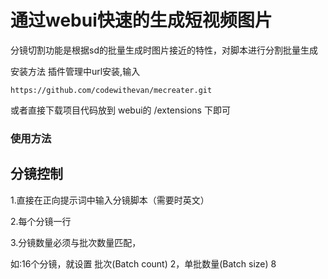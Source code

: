 # 通过webui快速的生成短视频图片

分镜切割功能是根据sd的批量生成时图片接近的特性，对脚本进行分割批量生成

安装方法
插件管理中url安装,输入
```
https://github.com/codewithevan/mecreater.git
```

或者直接下载项目代码放到 webui的 /extensions 下即可

### 使用方法
## 分镜控制
1.直接在正向提示词中输入分镜脚本（需要时英文）

2.每个分镜一行

3.分镜数量必须与批次数量匹配，

如:16个分镜，就设置 批次(Batch count) 2，单批数量(Batch size) 8

